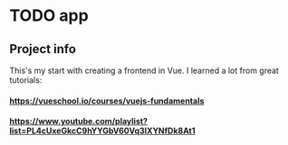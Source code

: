 # TODO app

## Project info

This's my start with creating a frontend in Vue.
I learned a lot from great tutorials:
#### https://vueschool.io/courses/vuejs-fundamentals
#### https://www.youtube.com/playlist?list=PL4cUxeGkcC9hYYGbV60Vq3IXYNfDk8At1

